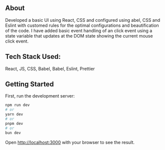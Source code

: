 ## About
Developed a basic UI using React, CSS and configured using abel, CSS and Eslint with customed rules for the optimal configurations and beautification of the code. I have added basic event handling of an click event using a state variable that updates at the DOM state showing the current mouse click event. 

## Tech Stack Used:
React, JS, CSS, Babel, Babel, Eslint, Prettier

## Getting Started

First, run the development server:

```bash
npm run dev
# or
yarn dev
# or
pnpm dev
# or
bun dev
```

Open [http://localhost:3000](http://localhost:3000) with your browser to see the result.